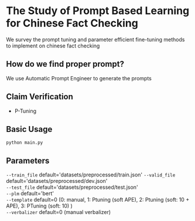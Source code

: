 # The Study of Prompt Based Learning for Chinese Fact Checking
We survey the prompt tuning and parameter efficient fine-tuning methods to implement on chinese fact checking
## How do we find proper prompt?
We use Automatic Prompt Engineer to generate the prompts
## Claim Verification  
* P-Tuning   
## Basic Usage
    python main.py 

## Parameters
`--train_file` default='datasets/preprocessed/train.json'
`--valid_file` default='datasets/preprocessed/dev.json'  
`--test_file` default='datasets/preprocessed/test.json'  
`--plm` default='bert'  
`--template` default=0 (0: manual, 1: Ptuning (soft APE), 2: Ptuning (soft: 10 + APE), 3: PTuning (soft: 10) )  
`--verbalizer` default=0 (manual verbalizer)
